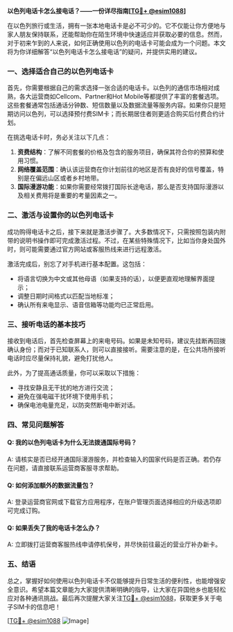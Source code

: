 **以色列电话卡怎么接电话？——一份详尽指南[[TG💪+ @esim1088](https://t.me/s/esim1088)]**

在以色列旅行或生活，拥有一张本地电话卡是必不可少的。它不仅能让你方便地与家人朋友保持联系，还能帮助你在陌生环境中快速适应并获取必要的信息。然而，对于初来乍到的人来说，如何正确使用以色列的电话卡可能会成为一个问题。本文将为你详细解答“以色列电话卡怎么接电话”的疑问，并提供实用的建议。

### 一、选择适合自己的以色列电话卡

首先，你需要根据自己的需求选择一张合适的电话卡。以色列的通信市场相对成熟，各大运营商如Cellcom、Partner和Hot Mobile等都提供了丰富的套餐选项。这些套餐通常包括通话分钟数、短信数量以及数据流量等服务内容。如果你只是短期访问以色列，可以选择预付费SIM卡；而长期居住者则更适合购买后付费合约计划。

在挑选电话卡时，务必关注以下几点：
1. **资费结构**：了解不同套餐的价格及包含的服务项目，确保其符合你的预算和使用习惯。
2. **网络覆盖范围**：确认该运营商在你计划前往的地区是否有良好的信号覆盖，特别是在偏远山区或者乡村地带。
3. **国际漫游功能**：如果你需要经常拨打国际长途电话，那么是否支持国际漫游以及相关费用将是重要的考量因素之一。

### 二、激活与设置你的以色列电话卡

成功购得电话卡之后，接下来就是激活步骤了。大多数情况下，只需按照包装内附带的说明书操作即可完成激活过程。不过，在某些特殊情况下，比如当你身处国外时，则可能需要通过官方网站或客服热线来进行远程激活。

激活完成后，别忘了对手机进行基本配置。这包括：
- 将语言切换为中文或其他母语（如果支持的话），以便更直观地理解界面提示；
- 调整日期时间格式以匹配当地标准；
- 确认所有来电显示、语音信箱等功能均已正常启用。

### 三、接听电话的基本技巧

接收到电话后，首先检查屏幕上的来电号码。如果是未知号码，建议先挂断再回拨确认身份；而对于已知联系人，则可以直接接听。需要注意的是，在公共场所接听电话时应尽量保持礼貌，避免打扰他人。

此外，为了提高通话质量，你可以采取以下措施：
- 寻找安静且无干扰的地方进行交流；
- 避免在强电磁干扰环境下使用手机；
- 确保电池电量充足，以防突然断电中断对话。

### 四、常见问题解答

#### Q: 我的以色列电话卡为什么无法拨通国际号码？
A: 请核实是否已经开通国际漫游服务，并检查输入的国家代码是否正确。若仍存在问题，请直接联系运营商客服寻求帮助。

#### Q: 如何添加额外的数据流量包？
A: 登录运营商官网或下载官方应用程序，在账户管理页面选择相应的升级选项即可完成订购。

#### Q: 如果丢失了我的电话卡怎么办？
A: 立即拨打运营商客服热线申请停机保号，并尽快前往最近的营业厅补办新卡。

### 五、结语

总之，掌握好如何使用以色列电话卡不仅能够提升日常生活的便利性，也能增强安全意识。希望本篇文章能为大家提供清晰明确的指导，让大家在异国他乡也能轻松应对各种通讯挑战。最后再次提醒大家关注[TG💪+ @esim1088](https://t.me/s/esim1088)，获取更多关于电子SIM卡的信息吧！

[[TG💪+ @esim1088](https://t.me/s/esim1088) ![Image](https://i.postimg.cc/4NQfJmqS/Snipaste-2025-05-13-00-14-12.png)]